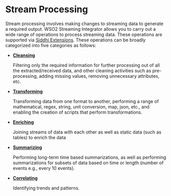 # Stream Processing

Stream processing involves making changes to streaming data to generate a required output. WSO2 Streaming Integrator allows you to carry out a wide range of operations to process streaming data. These operations are supported via [Siddhi Extensions](https://siddhi.io/en/v5.1/docs/extensions/). These operations can be broadly categorized into five categories as follows:

- [**Cleansing**]({{base_path}}/use-cases/streaming-usecase/cleansing-data)

    Filtering only the required information for further processing out of all the extracted/received data, and other cleaning activities such as pre-processing, adding missing values, removing unnecessary attributes, etc.
    
- [**Transforming**]({{base_path}}/use-cases/streaming-usecase/transforming-data)

    Transforming data from one format to another, performing a range of mathematical, regex, string, unit conversion, map, json, etc., and enabling the creation of scripts that perform transformations.
  
- [**Enriching**]({{base_path}}/use-cases/streaming-usecase/enriching-data)

    Joining streams of data with each other as well as static data (such as tables) to enrich the data
    
- [**Summarizing**]({{base_path}}/use-cases/streaming-usecase/summarizing-data)

    Performing long-term time based summarizations, as well as performing summarizations for subsets of data based on time or length (number of events e.g., every 10 events). 

- [**Correlating**]({{base_path}}/use-cases/streaming-usecase/correlating-data)

    Identifying trends and patterns.
